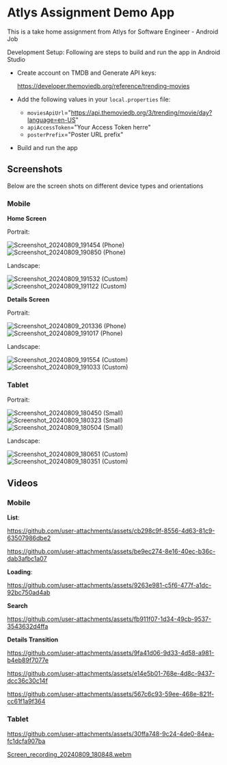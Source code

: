 # Atlys Assignment Demo App
This is a take home assignment from Atlys for Software Engineer - Android Job

Development Setup:
Following are steps to build and run the app in Android Studio
- Create account on TMDB and Generate API keys:
  
  https://developer.themoviedb.org/reference/trending-movies
- Add the following values in your `local.properties` file:
  - `moviesApiUrl`="https://api.themoviedb.org/3/trending/movie/day?language=en-US"
  - `apiAccessToken`="Your Access Token herre"
  - `posterPrefix`="Poster URL prefix"
- Build and run the app
 
## Screenshots
Below are the screen shots on different device types and orientations
### Mobile

**Home Screen**

Portrait:

![Screenshot_20240809_191454 (Phone)](https://github.com/user-attachments/assets/60e520f2-ab44-4ca5-8513-897d1e358dca)
![Screenshot_20240809_190850 (Phone)](https://github.com/user-attachments/assets/ec3afb09-8089-4fec-87c8-29f4b6be0645)

Landscape:

![Screenshot_20240809_191532 (Custom)](https://github.com/user-attachments/assets/9774cd19-f9a8-4bce-97b5-88d6c321a53c)
![Screenshot_20240809_191122 (Custom)](https://github.com/user-attachments/assets/4327bdae-eae8-4042-bb44-bb66cf17df17)

**Details Screen**

Portrait:

![Screenshot_20240809_201336 (Phone)](https://github.com/user-attachments/assets/63129e15-ccee-4a20-80d0-1c5a9d39b7e2)
![Screenshot_20240809_191017 (Phone)](https://github.com/user-attachments/assets/0c8877e3-b00d-4770-8787-60b4aaac3bff)

Landscape:

![Screenshot_20240809_191554 (Custom)](https://github.com/user-attachments/assets/c34d639d-3943-4ab7-9c85-4e1e815cce29)
![Screenshot_20240809_191033 (Custom)](https://github.com/user-attachments/assets/a6c5ee8e-1608-41c1-9912-781ff3c50a83)


### Tablet

Portrait:

![Screenshot_20240809_180450 (Small)](https://github.com/user-attachments/assets/d323a8ac-39a3-4a66-b4ab-7cab95680304)
![Screenshot_20240809_180323 (Small)](https://github.com/user-attachments/assets/f37f5b6a-992f-4813-807d-ae02ffb35cbf)
![Screenshot_20240809_180504 (Small)](https://github.com/user-attachments/assets/a0fb0135-9cf2-4046-8453-ff4566664f54)

Landscape:

![Screenshot_20240809_180651 (Custom)](https://github.com/user-attachments/assets/6e1aba9b-ade2-49c1-b631-605de1dc71f9)
![Screenshot_20240809_180351 (Custom)](https://github.com/user-attachments/assets/66450ecc-2f47-4b64-af0e-e8304f541105)

## Videos

### Mobile

**List**:

https://github.com/user-attachments/assets/cb298c9f-8556-4d63-81c9-63507986dbe2

https://github.com/user-attachments/assets/be9ec274-8e16-40ec-b36c-dab3afbc1a07


**Loading**:

https://github.com/user-attachments/assets/9263e981-c5f6-477f-a1dc-92bc750ad4ab

**Search**

https://github.com/user-attachments/assets/fb911f07-1d34-49cb-9537-3543632d4ffa

**Details Transition**

https://github.com/user-attachments/assets/9fa41d06-9d33-4d58-a981-b4eb89f7077e

https://github.com/user-attachments/assets/e14e5b01-768e-4d8c-9437-dcc36c30c14f

https://github.com/user-attachments/assets/567c6c93-59ee-468e-821f-cc61f1a9f364



### Tablet

https://github.com/user-attachments/assets/30ffa748-9c24-4de0-84ea-fc1dcfa907ba

[Screen_recording_20240809_180848.webm](https://github.com/user-attachments/assets/e76233c1-902d-405a-9c9f-4b3f93cbe21d)
